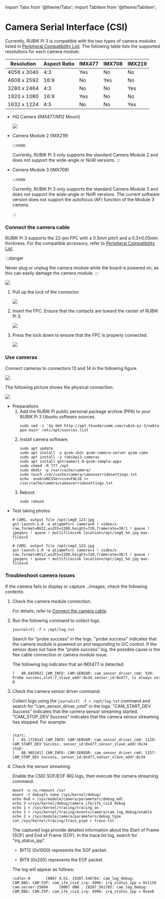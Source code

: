 import Tabs from '@theme/Tabs';
import TabItem from '@theme/TabItem';


# Camera Serial Interface (CSI)

Currently, RUBIK Pi 3 is compatible with the two types of camera modules listed in [Peripheral Compatibility List](/rubik-pi-3/en/docs/peripheral-compatibility-list). The following table lists the supported resolutions for each camera module.

| Resolution  | Aspect Ratio | IMX477 | IMX708 | IMX219 |
| ----------- | ----         | ------ | ------ | ------ |
| 4056 x 3040 | 4:3          | Yes    | No     | No     |
| 4608 x 2592 | 16:9         | No     | Yes    | No     |
| 3280 x 2464 | 4:3          | No     | No     | Yes    |
| 1920 x 1080 | 16:9         | Yes    | No     | No     |
| 1632 x 1224 | 4:3          | No     | No     | Yes    |
* HQ Camera (IMX477/M12 Mount)

  ![](../images/20250314-155508.jpg)

* Camera Module 2 (IMX219)

  :::note
  
  Currently, RUBIK Pi 3 only supports the standard Camera Module 2 and does not support the wide-angle or NoIR versions.
  :::

* Camera Module 3 (IMX708)
  
  :::note

  Currently, RUBIK Pi 3 only supports the standard Camera Module 3 and does not support the wide-angle or NoIR versions. The current software version does not support the autofocus (AF) function of the Module 3 camera.
  
  :::

### Connect the camera cable

RUBIK Pi 3 supports the 22-pin FPC with a 0.5mm pitch and a 0.3±0.05mm thickness. For the compatible accessory, refer to [Peripheral Compatibility List](/rubik-pi-3/en/docs/peripheral-compatibility-list).

:::danger

Never plug or unplug the camera module while the board is powered on, as this can easily damage the camera module.
:::

![](../images/20250314-155515.jpg)

1. Pull up the lock of the connector.

   ![](../images/20250314-155519.jpg)

2. Insert the FPC. Ensure that the contacts are toward the center of RUBIK Pi 3.

   ![](../images/20250314-155503.jpg)

3. Press the lock down to ensure that the FPC is properly connected.

   ![](../images/20250314-155500.jpg)

### Use cameras

Connect cameras to connectors 13 and 14 in the following figure.

![](../images/image-124.jpg)

The following picture shows the physical connection:

![](../images/20250314-155452.jpg)

* Preparations
    1. Add the RUBIK Pi public personal package archive (PPA) to your RUBIK Pi 3 Ubuntu software sources.
        ```shell
        sudo sed -i '$a deb http://apt.thundercomm.com/rubik-pi-3/noble ppa main' /etc/apt/sources.list
        ```
    2. Install camera software.
        ```shell
        sudo apt update
        sudo apt install -y qcom-ib2c qcom-camera-server qcom-camx
        sudo apt install -y rubikpi3-cameras
        sudo apt install gstreamer1.0-qcom-sample-apps
        sudo chmod -R 777 /opt
        sudo mkdir -p /var/cache/camera/
        sudo touch /var/cache/camera/camxoverridesettings.txt
        echo  enableNCSService=FALSE >> /var/cache/camera/camxoverridesettings.txt
        ```
    3. Reboot.
        ```shell
        sudo reboot
        ```
* Test taking photos
    ```shell
    # CAM1, output file /opt/img0_123.jpg
    gst-launch-1.0 -e qtiqmmfsrc camera=0 ! video/x-raw,format=NV12,width=1280,height=720,framerate=30/1 ! queue ! jpegenc ! queue ! multifilesink location=/opt/img0_%d.jpg max-files=5

    # CAM2, output file /opt/img1_123.jpg
    gst-launch-1.0 -e qtiqmmfsrc camera=1 ! video/x-raw,format=NV12,width=1280,height=720,framerate=30/1 ! queue ! jpegenc ! queue ! multifilesink location=/opt/img1_%d.jpg max-files=5
    ```


### Troubleshoot camera issues

If the camera fails to display or capture ../images, check the following contents:

1. Check the camera module connection.

   For details, refer to [Connect the camera cable](#connect-the-camera-cable).

2. Run the following command to collect logs.

   ```shell
   journalctl -f > /opt/log.txt
   ```

   Search for "probe success" in the logs. "probe success" indicates that the camera module is powered on and responding to I2C control. If the sensor does not have the "probe success" log, the possible cause is the flex cable connection or camera module issue.
   

   The following log indicates that an IMX477 is detected:

   ```shell
   [   80.645992] CAM_INFO: CAM-SENSOR: cam_sensor_driver_cmd: 939: Probe success,slot:7,slave_addr:0x34,sensor_id:0x477, is always on: 0
   ```

3. Check the camera sensor driver command.

   Collect logs using the `journalctl -f > /opt/log.txt` command and search for "cam_sensor_driver_cmd" in the logs. "CAM_START_DEV Success" indicates that the camera sensor streaming started. "CAM_STOP_DEV Success" indicates that the camera sensor streaming has stopped. For example:

   ```shell

   start:
   [   81.172814] CAM_INFO: CAM-SENSOR: cam_sensor_driver_cmd: 1129: CAM_START_DEV Success, sensor_id:0x477,sensor_slave_addr:0x34
   stop:
   [   88.905241] CAM_INFO: CAM-SENSOR: cam_sensor_driver_cmd: 1157: CAM_STOP_DEV Success, sensor_id:0x477,sensor_slave_addr:0x34
   ```

4. Check the sensor streaming.

   Enable the CSID SOF/EOF IRQ logs, then execute the camera streaming command.

   ```shell
   mount -o rw,remount /usr
   mount -t debugfs none /sys/kernel/debug/
   echo 0x8 > /sys/module/camera/parameters/debug_mdl
   echo 3 >/sys/kernel/debug/camera_ife/ife_csid_debug
   echo 1 > /sys/kernel/tracing/tracing_on
   echo 1 > /sys/kernel/tracing/events/camera/cam_log_debug/enable
   echo 2 > /sys/module/camera/parameters/debug_type
   cat /sys/kernel/tracing/trace_pipe > trace.txt

   ```

   The captured logs provide detailed information about the Start of Frame (SOF) and End of Frame (EOF). In the trace.txt log, search for "irq_status_ipp".

   * BIT12 (0x1000) represents the SOF packet.

   * BIT9 (0x200) represents the EOF packet.

   The log will appear as follows:

   ```shell
   <idle>-0       [000] d.h1. 19287.546764: cam_log_debug:
   CAM_DBG: CAM-ISP: cam_ife_csid_irq: 4996: irq_status_ipp = 0x1110 cam-server-25604     [000] dNH.. 19287.561705: cam_log_debug:
   CAM_DBG: CAM-ISP: cam_ife_csid_irq: 4996: irq_status_ipp = 0xee8
   ```
